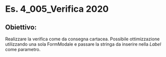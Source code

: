 # Es. 4_005_Verifica 2020
## Obiettivo:
Realizzare la verifica come da consegna cartacea.
Possibile ottimizzazione utilizzando una sola FormModale e passare la stringa da inserire nella *Label* come parametro.
